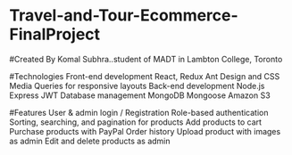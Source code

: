 # Travel-and-Tour-Ecommerce-FinalProject

#Created By
Komal Subhra..student of MADT in Lambton College, Toronto

#Technologies
Front-end development
React, Redux
Ant Design and CSS Media Queries for responsive layouts
Back-end development
Node.js
Express
JWT
Database management
MongoDB
Mongoose
Amazon S3

#Features
User & admin login / Registration
Role-based authentication
Sorting, searching, and pagination for products
Add products to cart
Purchase products with PayPal
Order history
Upload product with images as admin
Edit and delete products as admin
